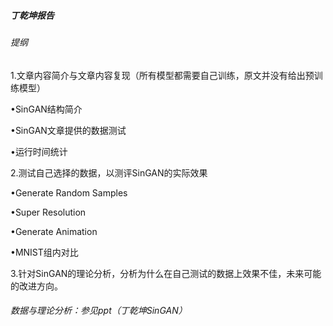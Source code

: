 ##### 丁乾坤报告



###### 提纲

1.文章内容简介与文章内容复现（所有模型都需要自己训练，原文并没有给出预训练模型）

•SinGAN结构简介

•SinGAN文章提供的数据测试

•运行时间统计

2.测试自己选择的数据，以测评SinGAN的实际效果

•Generate Random Samples

•Super Resolution

•Generate Animation

•MNIST组内对比

3.针对SinGAN的理论分析，分析为什么在自己测试的数据上效果不佳，未来可能的改进方向。



###### 数据与理论分析：参见ppt（丁乾坤SinGAN）







